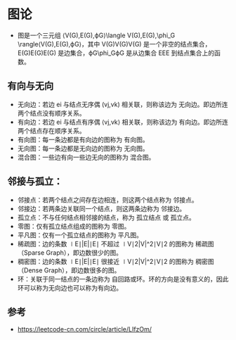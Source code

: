 # 图论

* 图是一个三元组 ⟨V(G),E(G),ϕG⟩\langle V(G),E(G),\phi_G \rangle⟨V(G),E(G),ϕG​⟩，其中 V(G)V(G)V(G) 是一个非空的结点集合，E(G)E(G)E(G) 是边集合，ϕG\phi_GϕG​ 是从边集合 EEE 到结点集合上的函数。

## 有向与无向

* 无向边：若边 ei 与结点无序偶 (vj,vk) 相关联，则称该边为 无向边。即边所连两个结点没有顺序关系。
* 有向边：若边 ei 与结点有序偶 ⟨vj,vk⟩ 相关联，则称该边为 有向边。即边所连两个结点存在顺序关系。
* 有向图：每一条边都是有向边的图称为 有向图。
* 无向图：每一条边都是无向边的图称为 无向图。
* 混合图：一些边有向一些边无向的图称为 混合图。

## 邻接与孤立：

* 邻接点：若两个结点之间存在边相连，则这两个结点称为 邻接点。
* 邻接边：若两条边关联同一个结点，则这两条边称为 邻接边。
* 孤立点：不与任何结点相邻接的结点，称为 孤立结点 或 孤立点。
* 零图：仅有孤立结点组成的图称为 零图。
* 平凡图：仅有一个孤立结点的图称为 平凡图。
* 稀疏图：边的条数 ∣E∣|E|∣E∣ 不超过 ∣V∣2|V|^2∣V∣2 的图称为 稀疏图（Sparse Graph），即边数很少的图。
* 稠密图：边的条数 ∣E∣|E|∣E∣ 很接近 ∣V∣2|V|^2∣V∣2 的图称为 稠密图（Dense Graph），即边数很多的图。
* 环：关联于同一结点的一条边称为 自回路或环。环的方向是没有意义的，因此环可以称为无向边也可以称为有向边。


## 参考

* https://leetcode-cn.com/circle/article/LIfzOm/
